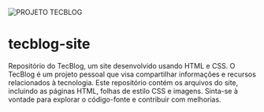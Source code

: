 ![PROJETO TECBLOG](https://github.com/gabriel12lopes/tecblog-site/assets/130005862/34f0be77-e220-4e65-b25a-7608260bbbeb)
# tecblog-site
Repositório do TecBlog, um site desenvolvido usando HTML e CSS. O TecBlog é um projeto pessoal que visa compartilhar informações e recursos relacionados à tecnologia. Este repositório contém os arquivos do site, incluindo as páginas HTML, folhas de estilo CSS e imagens. Sinta-se à vontade para explorar o código-fonte e contribuir com melhorias.
